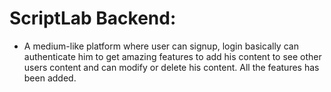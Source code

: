 # ScriptLab Backend:

- A medium-like platform where user can signup, login basically can authenticate him to get amazing features to add his content to see other users content and can modify or delete his content. All the features has been added.
